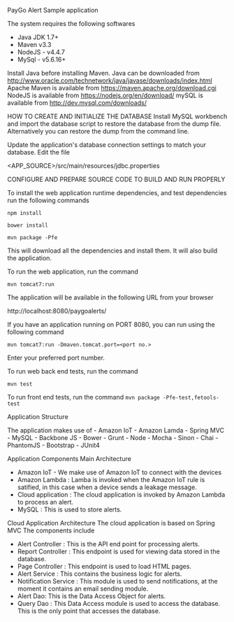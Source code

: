 PayGo Alert Sample application

The system requires the following softwares
  * Java JDK 1.7+
  * Maven v3.3
  * NodeJS - v4.4.7
  * MySql - v5.6.16+

Install Java before installing Maven.
Java can be downloaded from http://www.oracle.com/technetwork/java/javase/downloads/index.html
Apache Maven is available from https://maven.apache.org/download.cgi
NodeJS is available from https://nodejs.org/en/download/
mySQL is available from http://dev.mysql.com/downloads/

HOW TO CREATE AND INITIALIZE THE DATABASE
Install MySQL workbench and import the database script to restore the database from the dump file.
Alternatively you can restore the dump from the command line.

Update the application's database connection settings to match your database.
Edit the file

  <APP_SOURCE>/src/main/resources/jdbc.properties


CONFIGURE AND PREPARE SOURCE CODE TO BUILD AND RUN PROPERLY

To install the web application runtime dependencies, and test dependencies run the following commands

  ```npm install```
  
  ```bower install```
  
  ```mvn package -Pfe```

This will download all the dependencies and install them. It will also build the application.

To run the web application, run the command

  ```mvn tomcat7:run```

The application will be available in the following URL from your browser

  http://localhost:8080/paygoalerts/

If you have an application running on PORT 8080, you can run using the following command

  ```mvn tomcat7:run -Dmaven.tomcat.port=<port no.>```

Enter your preferred port number.

To run web back end tests, run the command

  ```mvn test```

To run front end tests, run the command
  ```mvn package -Pfe-test,fetools-test```

Application Structure

The application makes use of
	- Amazon IoT
	- Amazon Lamda
	- Spring MVC
	- MySQL
	- Backbone JS
	- Bower
	- Grunt
	- Node
	- Mocha
	- Sinon
	- Chai
	- PhantomJS
	- Bootstrap
	- JUnit4

Application Components
Main Architecture
  * Amazon IoT - We make use of Amazon IoT to connect with the devices
  * Amazon Lambda : Lamba is invoked when the Amazon IoT rule is satified, in this case when a device sends a leakage message.
  * Cloud application : The cloud application is invoked by Amazon Lambda to process an alert.
  * MySQL : This is used to store alerts.
	
Cloud Application Architecture
The cloud application is based on Spring MVC
The components include
	
  * Alert Controller : This is the API end point for processing alerts.
  * Report Controller : This endpoint is used for viewing data stored in the database.
  * Page Controller : This endpoint is used to load HTML pages.
  * Alert Service : This contains the business logic for alerts.
  * Notification  Service : This module is used to send notifications, at the moment it contains an email sending module.
  * Alert Dao: This is the Data Access Object for alerts.
  * Query Dao : This Data Access module is used to access the database. This is the only point that accesses the database.


